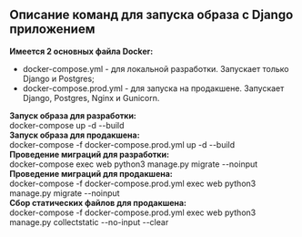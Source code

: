 ## Описание команд для запуска образа с Django приложением  
**Имеется 2 основных файла Docker:** 
- docker-compose.yml - для локальной разработки. Запускает только Django и Postgres;
- docker-compose.prod.yml - для запуска на продакшене. Запускает Django, Postgres, Nginx и Gunicorn. 

**Запуск образа для разработки:**  
docker-compose up -d --build  
**Запуск образа для продакшена:**  
docker-compose -f docker-compose.prod.yml up -d --build  
**Проведение миграций для разработки:**  
docker-compose exec web python3 manage.py migrate --noinput  
**Проведение миграций для продакшена:**  
docker-compose -f docker-compose.prod.yml exec web python3 manage.py migrate --noinput  
**Cбор статических файлов для продакшена:**  
docker-compose -f docker-compose.prod.yml exec web python3 manage.py collectstatic --no-input --clear   
